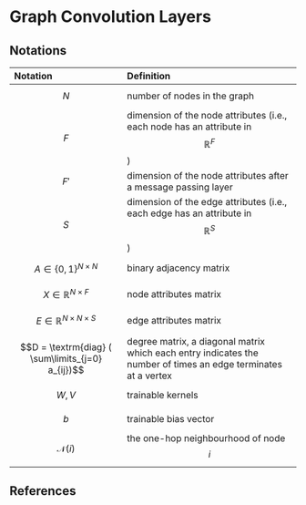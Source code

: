 # Graph Convolution Layers

## Notations

| Notation | Definition |
| :--- | :--- |
| $$N$$ | number of nodes in the graph |
| $$F$$ | dimension of the node attributes \(i.e., each node has an attribute in $$\mathbb{R}^F$$ \) |
| $$F'$$ | dimension of the node attributes after a message passing layer |
| $$S$$ | dimension of the edge attributes \(i.e., each edge has an attribute in $$\mathbb{R}^S$$ \) |
| $$A \in {\{0,1\}}^{N \times N}$$ | binary adjacency matrix |
| $$X \in \mathbb{R}^{N \times F}$$ | node attributes matrix |
| $$E \in \mathbb{R}^{N \times N \times S}$$ | edge attributes matrix |
| $$D = \textrm{diag} ( \sum\limits_{j=0} a_{ij})$$ | degree matrix, a diagonal matrix which each entry indicates the number of times an edge terminates at a vertex |
| $$W, V$$ | trainable kernels |
| $$b$$ | trainable bias vector |
| $$\mathcal{N}(i)$$ | the one-hop neighbourhood of node $$i$$ |



## References

